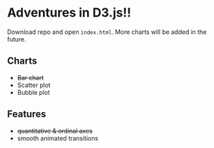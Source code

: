 Adventures in D3.js!!
==================

Download repo and open `index.html`. More charts will be added in the future. 

## Charts
* ~~Bar chart~~
* Scatter plot
* Bubble plot

## Features
* ~~quantitative & ordinal axes~~
* smooth animated transitions
